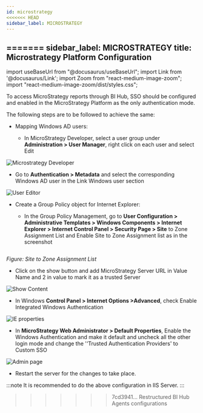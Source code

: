 ```yaml
---
id: microstrategy
<<<<<<< HEAD
sidebar_label: MICROSTRATEGY 
---
```

=======
sidebar_label: MICROSTRATEGY
title: Microstrategy Platform Configuration
---

import useBaseUrl from "@docusaurus/useBaseUrl";
import Link from '@docusaurus/Link';
import Zoom from "react-medium-image-zoom";
import "react-medium-image-zoom/dist/styles.css";

To access MicroStrategy reports through BI Hub, SSO should be configured and enabled in the MicroStrategy Platform as the only authentication mode.

The following steps are to be followed to achieve the same:

* Mapping Windows AD users:

  - In MicroStrategy Developer, select a user group under **Administration > User Manager**, right click on each user and select Edit

<div style={{textAlign: 'center'}}>
  <Zoom>
<img alt="Microstrategy Developer" src={useBaseUrl('/doc-images/microstrategy/microstrategy-developer.png')}/>
  </Zoom>
</div>

  - Go to **Authentication > Metadata** and select the corresponding Windows AD user in the Link Windows user section

<div style={{textAlign: 'center'}}>
  <Zoom>
<img alt="User Editor" src={useBaseUrl('/doc-images/microstrategy/user-editor.png')}/>
  </Zoom>
</div>

* Create a Group Policy object for Internet Explorer:

  - In the Group Policy Management, go to **User Configuration > Administrative Templates > Windows Components > Internet Explorer > Internet Control Panel > Security Page > Site** to Zone Assignment List and Enable Site to Zone Assignment list as in the screenshot

<div style={{textAlign: 'center'}}>
  <Zoom>
<img alt="" src={useBaseUrl('/doc-images/microstrategy/site-zone-assign.png')}/>
  </Zoom>
</div>

*Figure: Site to Zone Assignment List*

  - Click on the show button and add MicroStrategy Server URL in Value Name and 2 in value to mark it as a trusted Server

<div style={{textAlign: 'center'}}>
  <Zoom>
<img alt="Show Content" src={useBaseUrl('/doc-images/microstrategy/show-content.png')}/>
  </Zoom>
</ div>

* In Windows **Control Panel > Internet Options >Advanced**, check Enable Integrated Windows Authentication

<div style={{textAlign: 'center'}}>
  <Zoom>
<img alt="IE properties" src={useBaseUrl('/doc-images/microstrategy/internet-properties.png')}/>
  </Zoom>
</div>

* In **MicroStrategy Web Administrator > Default Properties**, Enable the Windows Authentication and make it default and uncheck all the other login mode and change the '‘Trusted Authentication Providers' to Custom SSO

<div style={{textAlign: 'center'}}>
  <Zoom>
<img alt="Admin page" src={useBaseUrl('/doc-images/microstrategy/admin-page.png')}/>
  </Zoom>
</ div>

* Restart the server for the changes to take place.

:::note
It is recommended to do the above configuration in IIS Server.
:::
>>>>>>> 7cd3941... Restructured BI Hub Agents configurations
